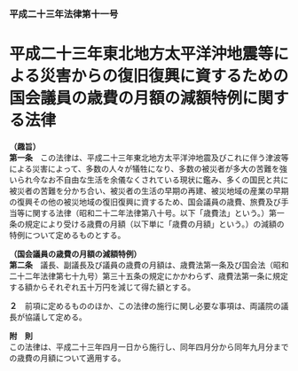 ### 平成二十三年法律第十一号  
# 平成二十三年東北地方太平洋沖地震等による災害からの復旧復興に資するための国会議員の歳費の月額の減額特例に関する法律  
  
**（趣旨）**  
**第一条**　この法律は、平成二十三年東北地方太平洋沖地震及びこれに伴う津波等による災害によって、多数の人々が犠牲になり、多数の被災者が多大の苦難を強いられ今なお不自由な生活を余儀なくされている現状に鑑み、多くの国民と共に被災者の苦難を分かち合い、被災者の生活の早期の再建、被災地域の産業の早期の復興その他の被災地域の復旧復興に資するため、国会議員の歳費、旅費及び手当等に関する法律（昭和二十二年法律第八十号。以下「歳費法」という。）第一条の規定により受ける歳費の月額（以下単に「歳費の月額」という。）の減額の特例について定めるものとする。  
  
**（国会議員の歳費の月額の減額特例）**  
**第二条**　議長、副議長及び議員の歳費の月額は、歳費法第一条及び国会法（昭和二十二年法律第七十九号）第三十五条の規定にかかわらず、歳費法第一条に規定する額からそれぞれ五十万円を減じて得た額とする。  
  
**２**　前項に定めるもののほか、この法律の施行に関し必要な事項は、両議院の議長が協議して定める。  
  
**附　則**  
この法律は、平成二十三年四月一日から施行し、同年四月分から同年九月分までの歳費の月額について適用する。  
  
